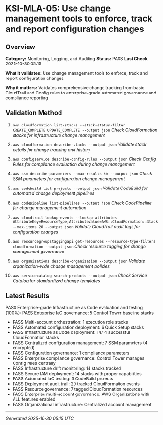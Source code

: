 # KSI-MLA-05: Use change management tools to enforce, track and report configuration changes

## Overview

**Category:** Monitoring, Logging, and Auditing
**Status:** PASS
**Last Check:** 2025-10-30 05:15

**What it validates:** Use change management tools to enforce, track and report configuration changes

**Why it matters:** Validates comprehensive change tracking from basic CloudTrail and Config rules to enterprise-grade automated governance and compliance reporting

## Validation Method

1. `aws cloudformation list-stacks --stack-status-filter CREATE_COMPLETE UPDATE_COMPLETE --output json`
   *Check CloudFormation stacks for infrastructure change management*

2. `aws cloudformation describe-stacks --output json`
   *Validate stack details for change tracking and history*

3. `aws configservice describe-config-rules --output json`
   *Check Config Rules for compliance evaluation during change management*

4. `aws ssm describe-parameters --max-results 50 --output json`
   *Check SSM parameters for configuration change management*

5. `aws codebuild list-projects --output json`
   *Validate CodeBuild for automated change deployment pipelines*

6. `aws codepipeline list-pipelines --output json`
   *Check CodePipeline for change management automation*

7. `aws cloudtrail lookup-events --lookup-attributes AttributeKey=ResourceType,AttributeValue=AWS::CloudFormation::Stack --max-items 20 --output json`
   *Validate CloudTrail audit logs for configuration changes*

8. `aws resourcegroupstaggingapi get-resources --resource-type-filters cloudformation --output json`
   *Check resource tagging for change management governance*

9. `aws organizations describe-organization --output json`
   *Validate organization-wide change management policies*

10. `aws servicecatalog search-products --output json`
   *Check Service Catalog for standardized change templates*

## Latest Results

PASS Enterprise-grade Infrastructure as Code evaluation and testing (100%): PASS Enterprise IaC governance: 5 Control Tower baseline stacks
- PASS Multi-account orchestration: 1 execution role stacks
- PASS Automated configuration deployment: 6 Quick Setup stacks
- PASS Infrastructure as Code deployment: 14/14 successful CloudFormation stacks
- PASS Centralized configuration management: 7 SSM parameters (4 encrypted)
- PASS Configuration governance: 1 compliance parameters
- PASS Enterprise compliance governance: Control Tower manages Config rules centrally
- PASS Infrastructure drift monitoring: 14 stacks tracked
- PASS Secure IAM deployment: 14 stacks with proper capabilities
- PASS Automated IaC testing: 3 CodeBuild projects
- PASS Deployment audit trail: 20 tracked CloudFormation events
- PASS Resource governance: 7 tagged CloudFormation resources
- PASS Enterprise multi-account governance: AWS Organizations with ALL features enabled
- PASS Organizational infrastructure: Centralized account management

---
*Generated 2025-10-30 05:15 UTC*